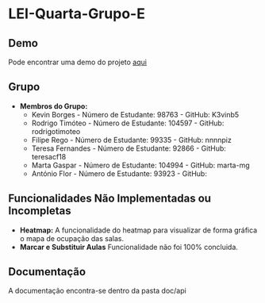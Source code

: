 # LEI-Quarta-Grupo-E

## Demo
Pode encontrar uma demo do projeto [aqui](https://kevin-is-awesome.mooo.com/es/calendario)

## Grupo

- **Membros do Grupo:**
    - Kevin Borges - Número de Estudante: 98763 - GitHub: K3vinb5
    - Rodrigo Timóteo - Número de Estudante: 104597 - GitHub: rodrigotimoteo
    - Filipe Rego - Número de Estudante: 99335 - GitHub: nnnnpiz
    - Teresa Fernandes - Número de Estudante: 92866 - GitHub: teresacf18
    - Marta Gaspar - Número de Estudante: 104994 - GitHub: marta-mg
    - António Flor - Número de Estudante: 93923 - GitHub: 

## Funcionalidades Não Implementadas ou Incompletas

- **Heatmap:** A funcionalidade do heatmap para visualizar de forma gráfica o mapa de ocupação
das salas.
- **Marcar e Substituir Aulas** Funcionalidade não foi 100% concluida.

## Documentação

A documentação encontra-se dentro da pasta doc/api

